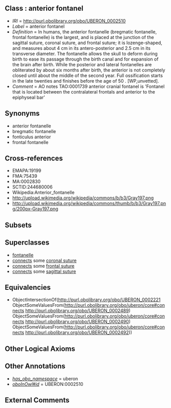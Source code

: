 
## Class : anterior fontanel

 * *IRI* = http://purl.obolibrary.org/obo/UBERON_0002510
 * *Label* = anterior fontanel
 * *Definition* = In humans, the anterior fontanelle (bregmatic fontanelle, frontal fontanelle) is the largest, and is placed at the junction of the sagittal suture, coronal suture, and frontal suture; it is lozenge-shaped, and measures about 4 cm in its antero-posterior and 2.5 cm in its transverse diameter. The fontanelle allows the skull to deform during birth to ease its passage through the birth canal and for expansion of the brain after birth. While the posterior and lateral fontanelles are obliterated by about six months after birth, the anterior is not completely closed until about the middle of the second year. Full ossification starts in the late twenties and finishes before the age of 50 . [WP,unvetted].
 * *Comment* = AO notes TAO:0001739 anterior cranial fontanel is 'Fontanel that is located between the contralateral frontals and anterior to the epiphyseal bar'

## Synonyms

 * anterior fontanelle
 * bregmatic fontanelle
 * fonticulus anterior
 * frontal fontanelle

## Cross-references

 * EMAPA:19199
 * FMA:75439
 * MA:0002830
 * SCTID:244680006
 * Wikipedia:Anterior_fontanelle
 * http://upload.wikimedia.org/wikipedia/commons/b/b3/Gray197.png
 * http://upload.wikimedia.org/wikipedia/commons/thumb/b/b3/Gray197.png/200px-Gray197.png

## Subsets


## Superclasses

 * [fontanelle](../../UBERON/21/UBERON_0002221.md)
 * [connects](../../ts/core#connects.md) some [coronal suture](../../UBERON/89/UBERON_0002489.md)
 * [connects](../../ts/core#connects.md) some [frontal suture](../../UBERON/90/UBERON_0002490.md)
 * [connects](../../ts/core#connects.md) some [sagittal suture](../../UBERON/92/UBERON_0002492.md)

## Equivalencies

 * ObjectIntersectionOf(<http://purl.obolibrary.org/obo/UBERON_0002221> ObjectSomeValuesFrom(<http://purl.obolibrary.org/obo/uberon/core#connects> <http://purl.obolibrary.org/obo/UBERON_0002489>) ObjectSomeValuesFrom(<http://purl.obolibrary.org/obo/uberon/core#connects> <http://purl.obolibrary.org/obo/UBERON_0002490>) ObjectSomeValuesFrom(<http://purl.obolibrary.org/obo/uberon/core#connects> <http://purl.obolibrary.org/obo/UBERON_0002492>))

## Other Logical Axioms


## Other Annotations

 * *[has_obo_namespace](../../ce/oboInOwl#hasOBONamespace.md)* = uberon
 * *[oboInOwl#id](../../id/oboInOwl#id.md)* = UBERON:0002510

## External Comments

